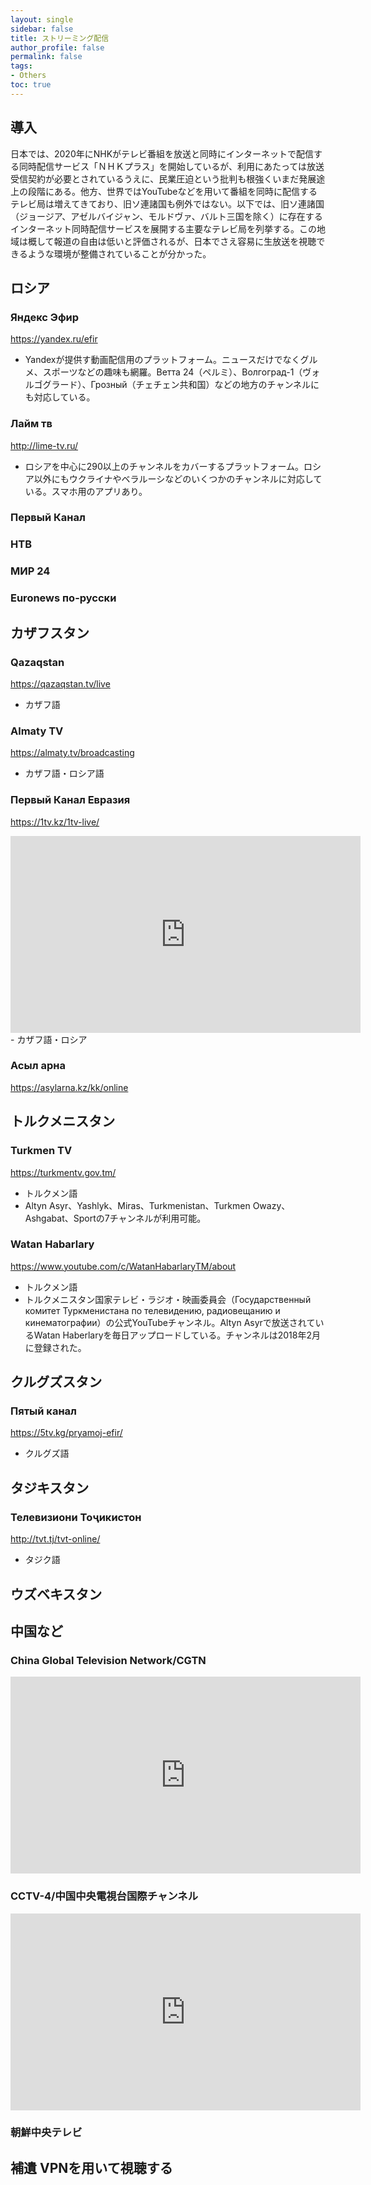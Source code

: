 ```yaml
---
layout: single
sidebar: false
title: ストリーミング配信
author_profile: false
permalink: false
tags:
- Others
toc: true
---
```

## 導入
日本では、2020年にNHKがテレビ番組を放送と同時にインターネットで配信する同時配信サービス「ＮＨＫプラス」を開始しているが、利用にあたっては放送受信契約が必要とされているうえに、民業圧迫という批判も根強くいまだ発展途上の段階にある。他方、世界ではYouTubeなどを用いて番組を同時に配信するテレビ局は増えてきており、旧ソ連諸国も例外ではない。以下では、旧ソ連諸国（ジョージア、アゼルバイジャン、モルドヴァ、バルト三国を除く）に存在するインターネット同時配信サービスを展開する主要なテレビ局を列挙する。この地域は概して報道の自由は低いと評価されるが、日本でさえ容易に生放送を視聴できるような環境が整備されていることが分かった。


## ロシア
### Яндекс Эфир 
<i class="fas fa-tv"></i>  <a href="https://yandex.ru/efir">https://yandex.ru/efir</a><br>
- Yandexが提供す動画配信用のプラットフォーム。ニュースだけでなくグルメ、スポーツなどの趣味も網羅。Ветта 24（ペルミ）、Волгоград-1（ヴォルゴグラード）、Грозный（チェチェン共和国）などの地方のチャンネルにも対応している。

### Лайм тв
<i class="fas fa-tv"></i>  <a href="http://lime-tv.ru/">http://lime-tv.ru/</a>
- ロシアを中心に290以上のチャンネルをカバーするプラットフォーム。ロシア以外にもウクライナやベラルーシなどのいくつかのチャンネルに対応している。スマホ用のアプリあり。
### Первый Канал
### НТВ
### МИР 24
### Euronews по-русски

## カザフスタン
### Qazaqstan
<i class="fas fa-tv"></i>  <a href="https://qazaqstan.tv/live">https://qazaqstan.tv/live</a>
- カザフ語

### Almaty TV
<i class="fas fa-tv"></i>  <a href="https://almaty.tv/broadcasting">https://almaty.tv/broadcasting</a>
- カザフ語・ロシア語

### Первый Канал Евразия
<i class="fas fa-tv"></i>  <a href="https://1tv.kz/1tv-live/">https://1tv.kz/1tv-live/<a/>

<iframe width="560" height="315" src="https://www.youtube.com/embed/8eLV7GX1nOQ" frameborder="0" allow="accelerometer; autoplay; clipboard-write; encrypted-media; gyroscope; picture-in-picture" allowfullscreen></iframe>
- カザフ語・ロシア

### Асыл арна 
<i class="fas fa-tv"></i>  <a href="https://asylarna.kz/kk/online">https://asylarna.kz/kk/online</a>

## トルクメニスタン
### Turkmen TV
<i class="fas fa-tv"></i>  <a href="https://turkmentv.gov.tm/">https://turkmentv.gov.tm/</a><br>
- トルクメン語
- Altyn Asyr、Yashlyk、Miras、Turkmenistan、Turkmen Owazy、Ashgabat、Sportの7チャンネルが利用可能。

### Watan Habarlary
<i class="fas fa-tv"></i>  <a href="https://www.youtube.com/c/WatanHabarlaryTM/about">https://www.youtube.com/c/WatanHabarlaryTM/about</a><br>
- トルクメン語
- トルクメニスタン国家テレビ・ラジオ・映画委員会（Государственный комитет Туркменистана по телевидению, радиовещанию и кинематографии）の公式YouTubeチャンネル。Altyn Asyrで放送されているWatan Haberlaryを毎日アップロードしている。チャンネルは2018年2月に登録された。

## クルグズスタン
### Пятый канал
<i class="fas fa-tv"></i>  <a href="https://5tv.kg/pryamoj-efir/">https://5tv.kg/pryamoj-efir/</a>
- クルグズ語

## タジキスタン
### Телевизиони Тоҷикистон
<i class="fas fa-tv"></i>  <a href="http://tvt.tj/tvt-online/">http://tvt.tj/tvt-online/</a>
- タジク語

## ウズベキスタン

## 中国など
### China Global Television Network/CGTN
<iframe width="560" height="315" src="https://www.youtube.com/embed/HrbO-6EbT6k" frameborder="0" allow="accelerometer; autoplay; clipboard-write; encrypted-media; gyroscope; picture-in-picture" allowfullscreen></iframe>

### CCTV-4/中国中央電視台国際チャンネル
<iframe width="560" height="315" src="https://www.youtube.com/embed/vCDDYb_M2B4" frameborder="0" allow="accelerometer; autoplay; clipboard-write; encrypted-media; gyroscope; picture-in-picture" allowfullscreen></iframe>

### 朝鮮中央テレビ


## 補遺 VPNを用いて視聴する


